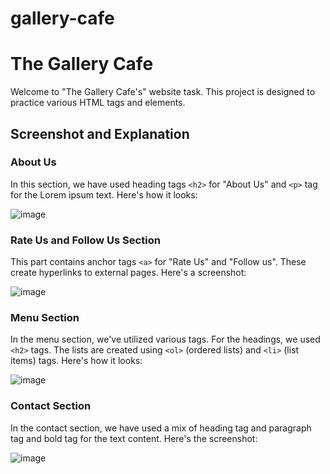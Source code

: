 # gallery-cafe
# The Gallery Cafe

Welcome to "The Gallery Cafe's" website task. This project is designed to practice various HTML tags and elements.

## Screenshot and Explanation

### About Us

In this section, we have used heading tags `<h2>` for "About Us" and `<p>` tag for the Lorem ipsum text. Here's how it looks:

![image](https://github.com/parwindersinghbatra/The_Gallery_Cafe/assets/64405014/02ea115c-9969-4773-8179-aecffb3ec8d9)


### Rate Us and Follow Us Section

This part contains anchor tags `<a>` for "Rate Us" and "Follow us". These create hyperlinks to external pages. Here's a screenshot:

![image](https://github.com/parwindersinghbatra/The_Gallery_Cafe/assets/64405014/260112b4-1e96-4227-8411-f34a3d0458ea)


### Menu Section

In the menu section, we've utilized various tags. For the headings, we used `<h2>` tags. The lists are created using `<ol>` (ordered lists) and `<li>` (list items) tags. Here's how it looks:

![image](https://github.com/parwindersinghbatra/The_Gallery_Cafe/assets/64405014/039c6ca5-2121-4e78-b8ff-78a002088f6b)

### Contact Section

In the contact section, we have used a mix of heading tag and paragraph tag and bold tag for the text content. Here's the screenshot:

![image](https://github.com/parwindersinghbatra/The_Gallery_Cafe/assets/64405014/fbeb543e-17d6-4b31-8977-a1534a2418e3)


